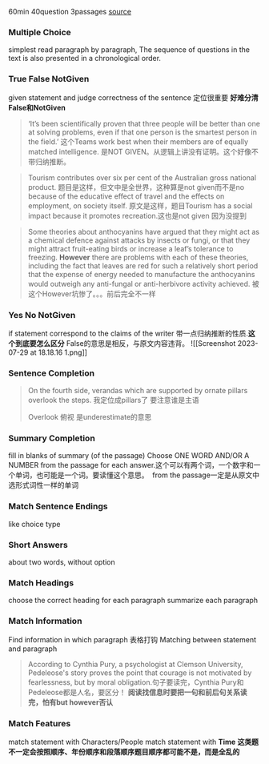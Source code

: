 60min 40question 3passages [source](https://www.youtube.com/watch?v=NUIU22KcJ4Q&list=WL&index=8&t=230s)
### Multiple Choice
simplest
read paragraph by paragraph,
The sequence of questions in the text is also presented in a chronological order.
### True False NotGiven
given statement and judge correctness of the sentence
定位很重要
**好难分清False和NotGiven**
> ‘It’s been scientifically proven that three people will be better than one at solving problems, even if that one person is the smartest person in the field.’ 这个Teams work best when their members are of equally matched intelligence. 是NOT GIVEN。从逻辑上讲没有证明。这个好像不带归纳推断。

>Tourism contributes over six per cent of the Australian gross national product.
>题目是这样，但文中是全世界，这种算是not given而不是no
>because of the educative effect of travel and the effects on employment, on society itself.
>原文是这样，题目Tourism has a social impact because it promotes recreation.这也是not given
>因为没提到

> Some theories about anthocyanins have argued that they might act as a chemical defence against attacks by insects or fungi, or that they might attract fruit-eating birds or increase a leaf’s tolerance to freezing. **However** there are problems with each of these theories, including the fact that leaves are red for such a relatively short period that the expense of energy needed to manufacture the anthocyanins would outweigh any anti-fungal or anti-herbivore activity achieved.
> 被这个However坑惨了。。。前后完全不一样

### Yes No NotGiven
if statement correspond to the claims of the writer
带一点归纳推断的性质.**这个到底要怎么区分**
False的意思是相反，与原文内容违背。
![[Screenshot 2023-07-29 at 18.18.16 1.png]]

### Sentence Completion
> On the fourth side, verandas which are supported by ornate pillars overlook the steps. 我定位成pillars了 要注意谁是主语 
>
> Overlook 俯视 是underestimate的意思
### Summary Completion
fill in blanks of summary (of the passage)
Choose ONE WORD AND/OR A NUMBER from the passage for each answer.这个可以有两个词，一个数字和一个单词，也可能是一个词。要读懂这个意思。
 from the passage一定是从原文中选形式词性一样的单词
### Match Sentence Endings
like choice type
### Short Answers
about two words, without option
### Match Headings
choose the correct heading for each paragraph
summarize each paragraph
### Match Information
Find information in which paragraph 表格打钩
Matching between statement and paragraph
> According to Cynthia Pury, a psychologist at Clemson University, Pedeleose's story proves the point that courage is not motivated by fearlessness, but by moral obligation.句子要读完，Cynthia Pury和Pedeleose都是人名，要区分！
> **阅读找信息时要把一句和前后句关系读完，怕有but however否认**
### Match Features
match statement with Characters/People
match statement with **Time**
**这类题不一定会按照顺序、年份顺序和段落顺序题目顺序都可能不是，而是全乱的**
